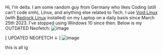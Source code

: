 Hi, I'm delta. I am some random guy from Germany who likes Coding (still can't code smh), Linux, and anything else related to Tech.
I use [Void Linux](https://voidlinux.org/) (with [Bedrock Linux](bedrocklinux.org/) installed) on my Laptop on a daily basis since March 25th 2023. I've stopped using Windows 10 since then.
Below is my OUTDATED Neofetch:
![image](https://user-images.githubusercontent.com/86793541/227712456-3f543dc4-575f-4f58-8331-f2e99a3a470a.png)

[ UPDATED NEOFETCH ↓ ]
![image](https://user-images.githubusercontent.com/86793541/227731105-66c94679-18dd-4a68-aac2-c8037fbf6eff.png)







this is all ig
